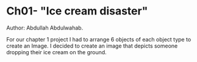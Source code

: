 # Ch01- "Ice cream disaster"

Author: Abdullah Abdulwahab.


For our chapter 1 project I had to arrange 6 objects of each object type
to create an Image. I decided to create an image that depicts someone
dropping their ice cream on the ground.

